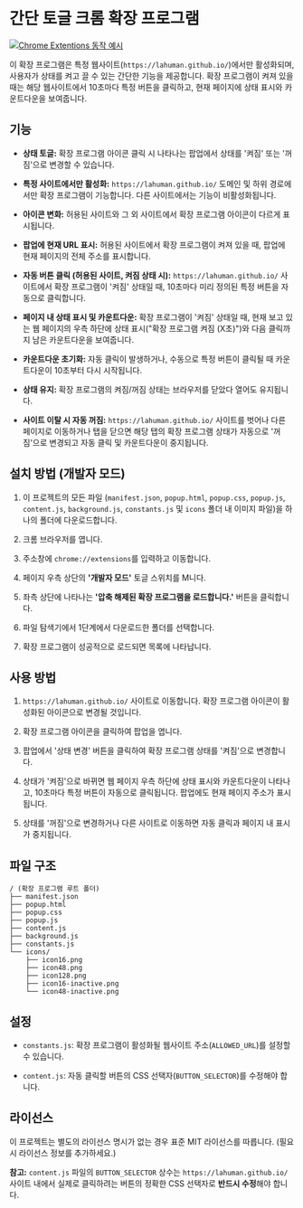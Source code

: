 # 간단 토글 크롬 확장 프로그램


[![Chrome Extentions 동작 예시](http://img.youtube.com/vi/NT-xJ17T7y0/0.jpg)](http://www.youtube.com/watch?v=NT-xJ17T7y0 "Chrome Extentions 동작 예시")

이 확장 프로그램은 특정 웹사이트(`https://lahuman.github.io/`)에서만 활성화되며, 사용자가 상태를 켜고 끌 수 있는 간단한 기능을 제공합니다. 확장 프로그램이 켜져 있을 때는 해당 웹사이트에서 10초마다 특정 버튼을 클릭하고, 현재 페이지에 상태 표시와 카운트다운을 보여줍니다.

## 기능

* **상태 토글:** 확장 프로그램 아이콘 클릭 시 나타나는 팝업에서 상태를 '켜짐' 또는 '꺼짐'으로 변경할 수 있습니다.

* **특정 사이트에서만 활성화:** `https://lahuman.github.io/` 도메인 및 하위 경로에서만 확장 프로그램이 기능합니다. 다른 사이트에서는 기능이 비활성화됩니다.

* **아이콘 변화:** 허용된 사이트와 그 외 사이트에서 확장 프로그램 아이콘이 다르게 표시됩니다.

* **팝업에 현재 URL 표시:** 허용된 사이트에서 확장 프로그램이 켜져 있을 때, 팝업에 현재 페이지의 전체 주소를 표시합니다.

* **자동 버튼 클릭 (허용된 사이트, 켜짐 상태 시):** `https://lahuman.github.io/` 사이트에서 확장 프로그램이 '켜짐' 상태일 때, 10초마다 미리 정의된 특정 버튼을 자동으로 클릭합니다.

* **페이지 내 상태 표시 및 카운트다운:** 확장 프로그램이 '켜짐' 상태일 때, 현재 보고 있는 웹 페이지의 우측 하단에 상태 표시("확장 프로그램 켜짐 (X초)")와 다음 클릭까지 남은 카운트다운을 보여줍니다.

* **카운트다운 초기화:** 자동 클릭이 발생하거나, 수동으로 특정 버튼이 클릭될 때 카운트다운이 10초부터 다시 시작됩니다.

* **상태 유지:** 확장 프로그램의 켜짐/꺼짐 상태는 브라우저를 닫았다 열어도 유지됩니다.

* **사이트 이탈 시 자동 꺼짐:** `https://lahuman.github.io/` 사이트를 벗어나 다른 페이지로 이동하거나 탭을 닫으면 해당 탭의 확장 프로그램 상태가 자동으로 '꺼짐'으로 변경되고 자동 클릭 및 카운트다운이 중지됩니다.

## 설치 방법 (개발자 모드)

1.  이 프로젝트의 모든 파일 (`manifest.json`, `popup.html`, `popup.css`, `popup.js`, `content.js`, `background.js`, `constants.js` 및 `icons` 폴더 내 이미지 파일)을 하나의 폴더에 다운로드합니다.

2.  크롬 브라우저를 엽니다.

3.  주소창에 `chrome://extensions`를 입력하고 이동합니다.

4.  페이지 우측 상단의 **'개발자 모드'** 토글 스위치를 M니다.

5.  좌측 상단에 나타나는 **'압축 해제된 확장 프로그램을 로드합니다.'** 버튼을 클릭합니다.

6.  파일 탐색기에서 1단계에서 다운로드한 폴더를 선택합니다.

7.  확장 프로그램이 성공적으로 로드되면 목록에 나타납니다.

## 사용 방법

1.  `https://lahuman.github.io/` 사이트로 이동합니다. 확장 프로그램 아이콘이 활성화된 아이콘으로 변경될 것입니다.

2.  확장 프로그램 아이콘을 클릭하여 팝업을 엽니다.

3.  팝업에서 '상태 변경' 버튼을 클릭하여 확장 프로그램 상태를 '켜짐'으로 변경합니다.

4.  상태가 '켜짐'으로 바뀌면 웹 페이지 우측 하단에 상태 표시와 카운트다운이 나타나고, 10초마다 특정 버튼이 자동으로 클릭됩니다. 팝업에도 현재 페이지 주소가 표시됩니다.

5.  상태를 '꺼짐'으로 변경하거나 다른 사이트로 이동하면 자동 클릭과 페이지 내 표시가 중지됩니다.

## 파일 구조

```
/ (확장 프로그램 루트 폴더)
├── manifest.json
├── popup.html
├── popup.css
├── popup.js
├── content.js
├── background.js
├── constants.js
└── icons/
    ├── icon16.png
    ├── icon48.png
    ├── icon128.png
    ├── icon16-inactive.png
    └── icon48-inactive.png
```

## 설정

* `constants.js`: 확장 프로그램이 활성화될 웹사이트 주소(`ALLOWED_URL`)를 설정할 수 있습니다.

* `content.js`: 자동 클릭할 버튼의 CSS 선택자(`BUTTON_SELECTOR`)를 수정해야 합니다.

## 라이선스

이 프로젝트는 별도의 라이선스 명시가 없는 경우 표준 MIT 라이선스를 따릅니다. (필요시 라이선스 정보를 추가하세요.)

**참고:** `content.js` 파일의 `BUTTON_SELECTOR` 상수는 `https://lahuman.github.io/` 사이트 내에서 실제로 클릭하려는 버튼의 정확한 CSS 선택자로 **반드시 수정**해야 합니다.
